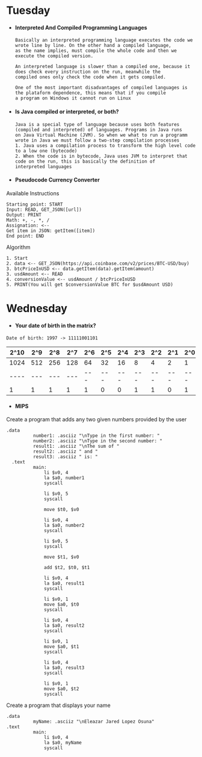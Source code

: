 # Tuesday
* #### Interpreted And Compiled Programming Languages
    ```
    Basically an interpreted programming language executes the code we wrote line by line. On the other hand a compiled language, 
    as the name implies, must compile the whole code and then we execute the compiled version.
    
    An interpreted language is slower than a compiled one, because it does check every instruction on the run, meanwhile the
    compiled ones only check the code when it gets compiled.
    
    One of the most important disadvantages of compiled languages is the plataform dependence, this means that if you compile
    a program on Windows it cannot run on Linux
    ```
    
* #### Is Java compiled or interpreted, or both?
  ```
  Java is a special type of language because uses both features (compiled and interpreted) of languages. Programs in Java runs 
  on Java Virtual Machine (JVM). So when we what to run a programm wrote in Java we must follow a two-step compilation processes
  1. Java uses a compilation process to transform the high level code to a low one (bytecode)
  2. When the code is in bytecode, Java uses JVM to interpret that code on the run, this is basically the definition of 
  interpreted languages
  ```
  
* #### Pseudocode Currency Converter
Available Instructions
  ```
  Starting point: START
  Input: READ, GET_JSON([url])
  Output: PRINT
  Math: +, -, *, /
  Assignation: <--
  Get item in JSON: getItem([item])
  End point: END
  ```
  
Algorithm
  ```
  1. Start
  2. data <-- GET_JSON(https://api.coinbase.com/v2/prices/BTC-USD/buy)
  3. btcPriceInUSD <-- data.getItem(data).getItem(amount)
  3. usdAmount <-- READ
  4. conversionValue <-- usdAmount / btcPriceInUSD
  5. PRINT(You will get $conversionValue BTC for $usdAmount USD)
  ```
# Wednesday
* #### Your date of birth in the matrix?
```
Date of birth: 1997 -> 11111001101
```
| 2^10 | 2^9 | 2^8 | 2^7 | 2^6 | 2^5 | 2^4 | 2^3 | 2^2 | 2^1 | 2^0 |
| ---- | --- | --- | --- | --- | --- | --- | --- | --- | --- | --- |
| 1024 | 512 | 256 | 128 | 64  | 32  | 16  | 8   | 4   | 2   | 1   |
| ---- | --- | --- | --- | --- | --- | --- | --- | --- | --- | --- |
| 1    | 1   | 1   | 1   | 1   | 0   | 0   | 1   | 1   | 0   | 1   |
* #### MIPS
Create a program that adds any two given numbers provided by the user
```
.data
          number1: .asciiz "\nType in the first number: "
          number2: .asciiz "\nType in the second number: "
          result1: .asciiz "\nThe sum of "
          result2: .asciiz " and "
          result3: .asciiz " is: "
  .text
	      main:
              li $v0, 4
              la $a0, number1
              syscall

              li $v0, 5
              syscall

              move $t0, $v0

              li $v0, 4
              la $a0, number2
              syscall

              li $v0, 5
              syscall

              move $t1, $v0
              
              add $t2, $t0, $t1

              li $v0, 4
              la $a0, result1
              syscall
              
              li $v0, 1
              move $a0, $t0
              syscall
              
              li $v0, 4
              la $a0, result2
              syscall
              
              li $v0, 1
              move $a0, $t1
              syscall
              
              li $v0, 4
              la $a0, result3
              syscall
              
              li $v0, 1
              move $a0, $t2
              syscall
```
Create a program that displays your name
```
.data
	      myName: .asciiz "\nEleazar Jared Lopez Osuna"
.text
	      main:
              li $v0, 4
              la $a0, myName
              syscall
```



















